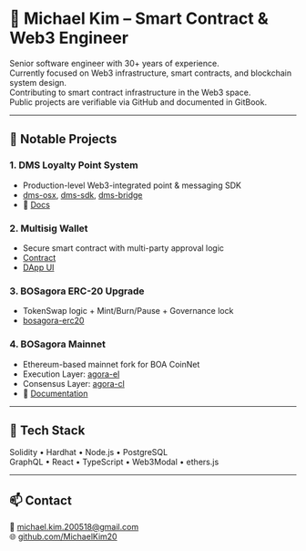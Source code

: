 # 👋 Michael Kim – Smart Contract & Web3 Engineer

Senior software engineer with 30+ years of experience.  
Currently focused on Web3 infrastructure, smart contracts, and blockchain system design.  
Contributing to smart contract infrastructure in the Web3 space.  
Public projects are verifiable via GitHub and documented in GitBook.

---

## 🔧 Notable Projects

### 1. DMS Loyalty Point System
- Production-level Web3-integrated point & messaging SDK  
- [dms-osx](https://github.com/bosagora/dms-osx), [dms-sdk](https://github.com/bosagora/dms-sdk), [dms-bridge](https://github.com/bosagora/dms-bridge)  
- 📘 [Docs](https://kioscoin.gitbook.io/kios-coin-docs-english)

### 2. Multisig Wallet
- Secure smart contract with multi-party approval logic  
- [Contract](https://github.com/bosagora/multisig-wallet)  
- [DApp UI](https://github.com/bosagora/multisig-wallet-app)

### 3. BOSagora ERC-20 Upgrade
- TokenSwap logic + Mint/Burn/Pause + Governance lock  
- [bosagora-erc20](https://github.com/bosagora/bosagora-erc20)

### 4. BOSagora Mainnet
- Ethereum-based mainnet fork for BOA CoinNet  
- Execution Layer: [agora-el](https://github.com/bosagora/agora-el)  
- Consensus Layer: [agora-cl](https://github.com/bosagora/agora-cl)  
- 📘 [Documentation](https://docs.bosagora.org/en)

---

## 💼 Tech Stack
Solidity • Hardhat • Node.js • PostgreSQL  
GraphQL • React • TypeScript • Web3Modal • ethers.js

---

## 📫 Contact
📧 [michael.kim.200518@gmail.com](mailto:michael.kim.200518@gmail.com)  
🌐 [github.com/MichaelKim20](https://github.com/MichaelKim20)
